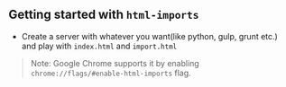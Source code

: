 Getting started with `html-imports`
-----------------------------------

+ Create a server with whatever you want(like python, gulp, grunt etc.) and play with `index.html` and `import.html`

> Note: Google Chrome supports it by enabling `chrome://flags/#enable-html-imports` flag.